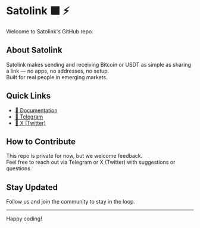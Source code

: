# Satolink 🟧 ⚡️

Welcome to Satolink's GitHub repo.

## About Satolink  
Satolink makes sending and receiving Bitcoin or USDT as simple as sharing a link — no apps, no addresses, no setup.  
Built for real people in emerging markets.

## Quick Links  
- [📖 Documentation](https://satolink.gitbook.io/satolink/)  
- [💬 Telegram](https://t.me/satolink)  
- [🔗 X (Twitter)](https://twitter.com/satolink)

## How to Contribute  
This repo is private for now, but we welcome feedback.  
Feel free to reach out via Telegram or X (Twitter) with suggestions or questions.

## Stay Updated  
Follow us and join the community to stay in the loop.

---
Happy coding!
